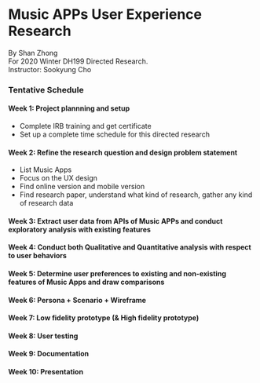 Music APPs User Experience Research
============================
By Shan Zhong <br>
For 2020 Winter DH199 Directed Research. <br>
Instructor: Sookyung Cho

### Tentative Schedule
#### Week 1: Project plannning and setup
* Complete IRB training and get certificate <br>
* Set up a complete time schedule for this directed research <br>

#### Week 2: Refine the research question and design problem statement
* List Music Apps <br>
* Focus on the UX design <br>
* Find online version and mobile version <br>
* Find research paper, understand what kind of research, gather any kind of research data <br>

#### Week 3: Extract user data from APIs of Music APPs and conduct exploratory analysis with existing features

#### Week 4: Conduct both Qualitative and Quantitative analysis with respect to user behaviors

#### Week 5: Determine user preferences to existing and non-existing features of Music Apps and draw comparisons

#### Week 6: Persona + Scenario + Wireframe

#### Week 7: Low fidelity prototype (& High fidelity prototype)

#### Week 8: User testing

#### Week 9: Documentation

#### Week 10: Presentation

